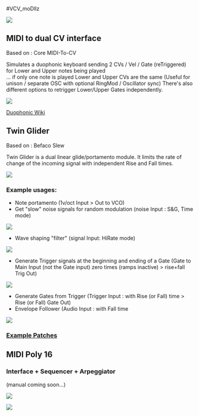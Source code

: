 #VCV_moDllz

![](https://github.com/dllmusic/VCV_moDllz/blob/master/manual_pics/Header.png)

## MIDI to dual CV interface

Based on : Core MIDI-To-CV

Simulates a duophonic keyboard sending 2 CVs / Vel / Gate (reTriggered) for Lower and Upper notes being played  
... if only one note is played Lower and Upper CVs are the same (Useful for unison / separate OSC with optional RingMod / Oscillator sync) 
There's also different options to retrigger Lower/Upper Gates independently.

![](https://github.com/dllmusic/VCV_moDllz/blob/master/manual_pics/DualCVpic.png)

[Duophonic Wiki](https://www.sequencer.de/synth/index.php/Duophonic)

## Twin Glider

Based on : Befaco Slew

Twin Glider is a dual linear glide/portamento module.
It limits the rate of change of the incoming signal with independent Rise and Fall times.

![](https://github.com/dllmusic/VCV_moDllz/blob/master/manual_pics/TwinGpic.png)

### Example usages: 
* Note portamento (1v/oct Input > Out to VCO)
* Get "slow" noise signals for random modulation (noise Input : S&G, Time mode)

![](https://github.com/dllmusic/VCV_moDllz/blob/master/manual_pics/SlowNoise.png)
* Wave shaping "filter" (signal Input: HiRate mode)

![](https://github.com/dllmusic/VCV_moDllz/blob/master/manual_pics/Waveshape.png)
* Generate Trigger signals at the beginning and ending of a Gate (Gate to Main Input (not the Gate input) zero times (ramps inactive) > rise+fall Trig Out)

![](https://github.com/dllmusic/VCV_moDllz/blob/master/manual_pics/Gate2Trigger.png)
* Generate Gates from Trigger (Trigger Input : with Rise (or Fall) time > Rise (or Fall) Gate Out)
* Envelope Follower (Audio Input : with Fall time

![](https://github.com/dllmusic/VCV_moDllz/blob/master/manual_pics/EnvFollower.png)

### [Example Patches](https://github.com/dllmusic/VCV_moDllz/blob/master/patches/moDllzVCVpatches.zip?raw=true)

<!--### [PDF Manual](https://github.com/dllmusic/VCV_moDllz/blob/master/moDllz_manual.pdf)-->

## MIDI Poly 16
### Interface + Sequencer + Arpeggiator
(manual coming soon...)

![](https://github.com/dllmusic/VCV_moDllz/blob/master/manual_pics/MIDIPoly16-Placeholder.png)

![](https://github.com/dllmusic/VCV_moDllz/blob/master/manual_pics/Footer.png)
